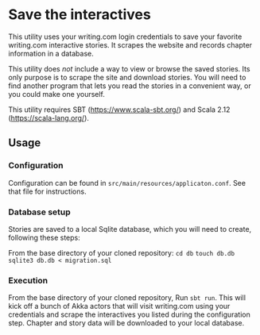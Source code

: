 # Save the interactives

This utility uses your writing.com login credentials to save your favorite writing.com interactive stories. It scrapes the website and records chapter information in a database.

This utility does _not_ include a way to view or browse the saved stories. Its only purpose is to scrape the site and download stories. You will need to find another program that lets you read the stories in a convenient way, or you could make one yourself.

This utility requires SBT (https://www.scala-sbt.org/) and Scala 2.12 (https://scala-lang.org/).


## Usage

### Configuration

Configuration can be found in `src/main/resources/applicaton.conf`. See that file for instructions.

### Database setup

Stories are saved to a local Sqlite database, which you will need to create, following these steps:

From the base directory of your cloned repository:
`cd db`
`touch db.db`
`sqlite3 db.db < migration.sql`

### Execution

From the base directory of your cloned repository, Run `sbt run`. This will kick off a bunch of Akka actors that will visit writing.com using your credentials and scrape the interactives you listed during the configuration step. Chapter and story data will be downloaded to your local database.
